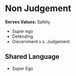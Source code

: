 # Non Judgement

**Serves Values:** Safety

- Super ego
- Defending
- Discernment v.s. Judgement

## Shared Language

- Super Ego
